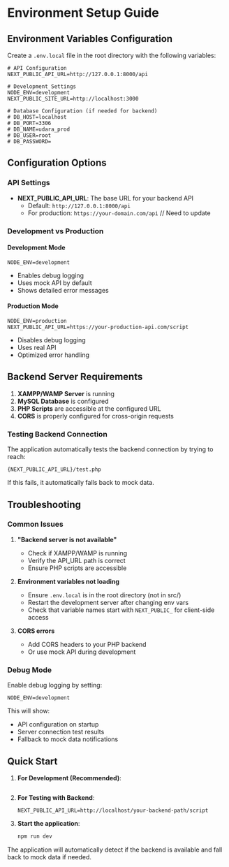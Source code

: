 # Environment Setup Guide

## Environment Variables Configuration

Create a `.env.local` file in the root directory with the following variables:

```env
# API Configuration
NEXT_PUBLIC_API_URL=http://127.0.0.1:8000/api

# Development Settings
NODE_ENV=development
NEXT_PUBLIC_SITE_URL=http://localhost:3000

# Database Configuration (if needed for backend)
# DB_HOST=localhost
# DB_PORT=3306
# DB_NAME=udara_prod
# DB_USER=root
# DB_PASSWORD=
```

## Configuration Options

### API Settings

- **NEXT_PUBLIC_API_URL**: The base URL for your backend API
  - Default: `http://127.0.0.1:8000/api`
  - For production: `https://your-domain.com/api` // Need to update

### Development vs Production

#### Development Mode
```env
NODE_ENV=development
```
- Enables debug logging
- Uses mock API by default
- Shows detailed error messages

#### Production Mode
```env
NODE_ENV=production
NEXT_PUBLIC_API_URL=https://your-production-api.com/script
```
- Disables debug logging
- Uses real API
- Optimized error handling

## Backend Server Requirements

1. **XAMPP/WAMP Server** is running
2. **MySQL Database** is configured
3. **PHP Scripts** are accessible at the configured URL
4. **CORS** is properly configured for cross-origin requests

### Testing Backend Connection

The application automatically tests the backend connection by trying to reach:
```
{NEXT_PUBLIC_API_URL}/test.php
```

If this fails, it automatically falls back to mock data.

## Troubleshooting

### Common Issues

1. **"Backend server is not available"**
   - Check if XAMPP/WAMP is running
   - Verify the API_URL path is correct
   - Ensure PHP scripts are accessible

2. **Environment variables not loading**
   - Ensure `.env.local` is in the root directory (not in src/)
   - Restart the development server after changing env vars
   - Check that variable names start with `NEXT_PUBLIC_` for client-side access

3. **CORS errors**
   - Add CORS headers to your PHP backend
   - Or use mock API during development

### Debug Mode

Enable debug logging by setting:
```env
NODE_ENV=development
```

This will show:
- API configuration on startup
- Server connection test results
- Fallback to mock data notifications

## Quick Start

1. **For Development (Recommended)**:
   ```env
   ```
   
2. **For Testing with Backend**:
   ```env
   NEXT_PUBLIC_API_URL=http://localhost/your-backend-path/script
   ```

3. **Start the application**:
   ```bash
   npm run dev
   ```

The application will automatically detect if the backend is available and fall back to mock data if needed.